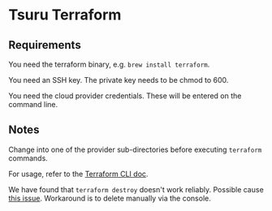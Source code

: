 # Tsuru Terraform

## Requirements

You need the terraform binary, e.g. `brew install terraform`.

You need an SSH key. The private key needs to be chmod to 600.

You need the cloud provider credentials. These will be entered on the command line.

## Notes

Change into one of the provider sub-directories before executing `terraform` commands.

For usage, refer to the [Terraform CLI doc](https://www.terraform.io/docs/commands/index.html).

We have found that `terraform destroy` doesn't work reliably. Possible cause [this issue](https://github.com/hashicorp/terraform/issues/1203). Workaround is to delete manually via the console.

